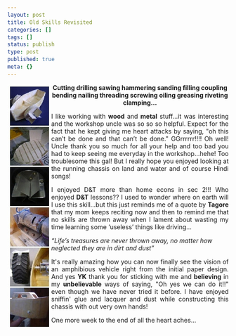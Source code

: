 ```yaml
---
layout: post
title: Old Skills Revisited
categories: []
tags: []
status: publish
type: post
published: true
meta: {}
---
```

<p align="center"><strong><img align="left" src="/img/er.jpg" />Cutting drilling sawing</strong><strong> hammering sanding filling coupling bending nailing threading screwing oiling greasing riveting clamping...</strong></p>
<p align="justify">I like working with <strong>wood</strong> and <strong>metal</strong> stuff...it was interesting and the workshop uncle was so so so helpful. Expect for the fact that he kept giving me heart attacks by saying, "oh this can’t be done and that can’t be done." GGrrrrrr!!!! Oh well! Uncle thank you so much for all your help and too bad you had to keep seeing me everyday in the workshop...hehe! Too troublesome this gal! But I really hope you enjoyed looking at the running chassis on land and water and of course Hindi songs!</p>
<p align="justify">I enjoyed D&amp;T more than home econs in sec 2!!! Who enjoyed <strong>D&amp;T</strong> lessons?? I used to wonder where on earth will I use this skill...but this just reminds me of a quote by <strong>Tagore</strong> that my mom keeps reciting now and then to remind me that no skills are thrown away when I lament about wasting my time learning some ‘useless’ things like driving...</p>
<em>“Life’s treasures are never thrown away, no matter how neglected they are in dirt and dust”</em>
<p align="justify">It's really amazing how you can now finally see the vision of an amphibious vehicle right from the initial paper design. And yes <strong>YK</strong> thank you for sticking with me and <strong>believing</strong> in my <strong>unbelievable</strong> ways of saying, "Oh yes we can do it!!" even though we have never tried it before. I have enjoyed sniffin' glue and lacquer and dust while constructing this chassis with out very own hands!</p>
One more week to the end of all the heart aches...
